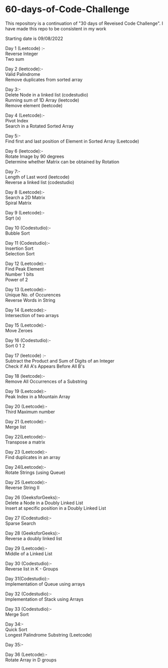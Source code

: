 # 60-days-of-Code-Challenge

This repository is a continuation of "30 days of Reveised Code Challenge". I have made this repo to be consistent in my work

Starting date is 09/08/2022

Day 1 (Leetcode) :-    
Reverse Integer                   
Two sum

Day 2 (leetcode):-    
Valid Palindrome                                 
Remove duplicates from sorted array

Day 3:-     
Delete Node in a linked list (codestudio)       
Running sum of 1D Array (leetcode)   
Remove element (leetcode)  

Day 4 (Leetcode):-      
Pivot Index     
Search in a Rotated Sorted Array

Day 5:-      
Find first and last position of Element in Sorted Array (Leetcode)

Day 6 (leetcode):-        
Rotate Image by 90 degrees     
Determine whether Matrix can be obtained by Rotation

Day 7:-     
Length of Last word (leetcode)      
Reverse a linked list (codestudio)

Day 8 (Leetcode):-        
Search a 2D Matrix     
Spiral Matrix

Day 9 (Leetcode):-   
Sqrt (x)

Day 10 (Codestudio):-   
Bubble Sort

Day 11 (Codestudio):-   
Insertion Sort   
Selection Sort

Day 12 (Leetcode):-   
Find Peak Element   
Number 1 bits   
Power of 2   

Day 13 (Leetcode):-   
Unique No. of Occurences   
Reverse Words in String   

Day 14 (Leetcode):-   
Intersection of two arrays   

Day 15 (Leetcode):-   
Move Zeroes   

Day 16 (Codestudio):-   
Sort 0 1 2   

Day 17 (leetcode) :-   
Subtract the Product and Sum of Digits of an Integer   
Check if All A's Appears Before All B's   

Day 18 (leetcode):-   
Remove All Occurrences of a Substring   

Day 19 (Leetcode):-   
Peak Index in a Mountain Array   

Day 20 (Leetcode):-   
Third Maximum number   

Day 21 (Leetcode):-   
Merge list   

Day 22(Leetcode):-   
Transpose a matrix   

Day 23 (Leetcode):-   
Find duplicates in an array   

Day 24(Leetcode):-   
Rotate Strings (using Queue)   

Day 25 (Leetcode):-   
Reverse String II   

Day 26 (GeeksforGeeks):-   
Delete a Node in a Doubly Linked List   
Insert at specific position in a Doubly Linked List    

Day 27 (Codestudio):-   
Sparse Search   

Day 28 (GeeksforGeeks):-   
Reverse a doubly linked list   

Day 29 (Leetcode):-   
Middle of a Linked List   

Day 30 (Codestudio):-   
Reverse list in K - Groups   

Day 31(Codestudio):-   
Implementation of Queue using arrays   

Day 32 (Codestudio):-   
Implementation of Stack using Arrays   

Day 33 (Codestudio):-   
Merge Sort   

Day 34:-   
Quick Sort   
Longest Palindrome Substring (Leetcode)   

Day 35:-   
   
Day 36 (Leetcode):-   
Rotate Array in D groups   
